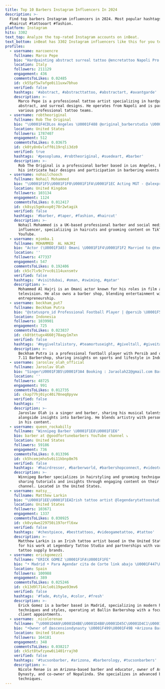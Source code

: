 ```yaml
---
title: Top 10 Barbers Instagram Influencers In 2024
description: >-
  Find top barbers Instagram influencers in 2024. Most popular hashtags: #barber
  #haircut #tattooart #fashion.
platform: Instagram
hits: 3302
text_top: Analyze the top-rated Instagram accounts on inBeat.
text_bottom: inBeat has 3302 Instagram influencers like this for you to connect with.
profiles:
  - username: marcoencre
    fullname: Marco Pepe
    bio: "Hardpainting abstract surreal tattoo @encretattoo Napoli Pro team @barber_dts @eternalink @tatsoul @criticaltattoosupply \U0001F4E7 marcopepetattoo@gmail.com"
    location: Italy
    followers: 211129
    engagement: 436
    commentsToLikes: 0.02485
    id: ck55pf5w7afge0i11uxw7bhuo
    verified: false
    hashtags: '#abstract, #abstracttattoo, #abstractart, #avantgarde'
    description: >-
      Marco Pepe is a professional tattoo artist specializing in hardpainting,
      abstract, and surreal designs. He operates from Napoli and is part of
      various professional tattoo teams.
  - username: robtheoriginal
    fullname: Rob The Original
    bio: "\U0001F4CDLos Angeles \U0001F488 @original_barberstudio \U0001F3C6 @losangelesbarberfest \U0001F35C @ezbachi Business inquiries: Robtheoriginalmgmt@gmail.com"
    location: United States
    followers: 1787407
    engagement: 512
    commentsToLikes: 0.03675
    id: ck0ty8n6vlxff0i19rqli3dz0
    verified: true
    hashtags: '#pesopluma, #robtheoriginal, #suedeart, #barber'
    description: >-
      Rob The Original is a professional barber based in Los Angeles, known for
      his intricate hair designs and participation in barbering events.
  - username: nohailchooch
    fullname: Nohail Mohammed
    bio: "\U0001F1F5\U0001F1F0\U0001F1FA\U0001F1EC Acting MGT - @alexpriestleytalent Social MGT - @connectmgt Barber - @nohailchooch.barber TikTok & YouTube - @nohailchooch"
    location: United Kingdom
    followers: 103134
    engagement: 1124
    commentsToLikes: 0.012417
    id: ck8syi5gmkvxp0j78r2wtagik
    verified: false
    hashtags: '#barber, #taper, #fashion, #haircut'
    description: >-
      Nohail Mohammed is a UK-based professional barber and social media
      influencer, specializing in haircuts and grooming content on TikTok and
      YouTube.
  - username: mjomba.1
    fullname: MOHAMMED  AL HAJRI
    bio: "Actor (\U0001F3A5) Omani \U0001F1F4\U0001F1F2 Married to @teetaaan \U0001F478♥️ Owner of @mjombas.barber Snapchat: mjomba95 رقم الترخيص: L2104007"
    location: ''
    followers: 477337
    engagement: 547
    commentsToLikes: 0.192406
    id: ck5c7lv9c7rvc0i114uxnsmtv
    verified: false
    hashtags: '#visitdubai, #oman, #swiming, #qatar'
    description: >-
      Mohammed Al Hajri is an Omani actor known for his roles in film and
      television. He also owns a barber shop, blending entertainment with
      entrepreneurship.
  - username: beckham_put7
    fullname: Beckham Putra
    bio: "@statuspro_id Professional Football Player | @persib \U0001F535 | Owner of @7.11_barbershop part of team @ortuseight #ToInfinityAndBeyond"
    location: Indonesia
    followers: 1039901
    engagement: 725
    commentsToLikes: 0.023837
    id: ck8tbttugx4660j78aqy1m7xn
    verified: false
    hashtags: '#mygiveltalistory, #teamortuseight, #giveltall, #giveitall'
    description: >-
      Beckham Putra is a professional football player with Persib and owner of
      7.11 Barbershop, sharing insights on sports and lifestyle in Indonesia.
  - username: jaroslav_olah_official
    fullname: Jaroslav Olah
    bio: "Singer\U0001F3B5\U0001F3A4 Booking : Jaraolah22@gmail.com Barber \U0001F488"
    location: ''
    followers: 48725
    engagement: 991
    commentsToLikes: 0.012735
    id: ckap77hj0iyc40i78neq8pyvw
    verified: false
    hashtags: ''
    description: >-
      Jaroslav Olah is a singer and barber, sharing his musical talents
      alongside insights into barbering. He blends artistry with personal style
      in his content.
  - username: queen_rockabilly
    fullname: "Winnipeg Barber \U0001F1E8\U0001F1E6"
    bio: barber at @goodfortunebarbers YouTube channel ⤵️
    location: United States
    followers: 59186
    engagement: 736
    commentsToLikes: 0.013396
    id: ck5hcemjmho5v0i11kbnp8m76
    verified: false
    hashtags: '#hairdresser, #barberworld, #barbershopconnect, #videotutorial'
    description: >-
      Winnipeg Barber specializes in hairstyling and grooming techniques,
      sharing tutorials and insights through engaging content on their YouTube
      channel. Located in the United States.
  - username: matsy__
    fullname: Matthew Larkin
    bio: "\U0001F1EE\U0001F1EAIrish tattoo artist @legendarytattoostudio ▪️ @barber_dts ▪️ @eternalink ▪️ @tatsoul ▪️ @yayofamilia ▪️ @criticaltattoosupply"
    location: United States
    followers: 103671
    engagement: 1337
    commentsToLikes: 0.030925
    id: ck0vy4we229750i197orfl6xw
    verified: false
    hashtags: '#chestpiece, #besttattoos, #videogametattoo, #tattoo'
    description: >-
      Matthew Larkin is an Irish tattoo artist based in the United States, known
      for his work at Legendary Tattoo Studio and partnerships with various
      tattoo supply brands.
  - username: erickgomezz1
    fullname: "ERICK GOMEZ \U0001F1FA\U0001F1FE"
    bio: "• Madrid • Para Agendar cita de Corte link abajo \U0001F447\U0001F3FB • Now in @ballin.barbershop \U0001F1FA\U0001F1FE\U0001F1FA\U0001F1F8\U0001F1EA\U0001F1F8\U0001F1E7\U0001F1F7\U0001F1F5\U0001F1F9\U0001F1F5\U0001F1EA\U0001F1E6\U0001F1F7\U0001F1F5\U0001F1FE\U0001F1EA\U0001F1E8\U0001F1E8\U0001F1F4\U0001F1EB\U0001F1F7\U0001F1F2\U0001F1FD"
    location: Spain
    followers: 100988
    engagement: 389
    commentsToLikes: 0.025246
    id: ck13d9l714clo0i19gwo93mv6
    verified: false
    hashtags: '#fade, #style, #color, #fresh'
    description: >-
      Erick Gomez is a barber based in Madrid, specializing in modern haircut
      techniques and styles, operating at Ballin Barbershop with a focus on
      client appointments.
  - username: _nicolerenae
    fullname: "\U0001D4A9\U0001D4BE\U0001D4B8\U0001D45C\U0001D4C1\U0001D452 \U0001D445\U0001D452\U0001D4C3\U0001D4B6\U0001D452\U0001F488 ✪"
    bio: "•Owner of @ascensiondynasty \U0001F499\U0001F49B •Arizona Barber\U0001F488 •@Babyliss4Barbers Educator✈️\U0001F30D •@nopalinda_ Co-Owner\U0001F331 APPT ONLY ⬇️"
    location: United States
    followers: 164181
    engagement: 348
    commentsToLikes: 0.038217
    id: ck5zt8twfzyew0i1401rrajh0
    verified: false
    hashtags: '#tucsonbarber, #arizona, #barberology, #tucsonbarbers'
    description: >-
      Nicole Renae is an Arizona-based barber and educator, owner of Ascension
      Dynasty, and co-owner of Nopalinda. She specializes in advanced barbering
      techniques.
---
```


